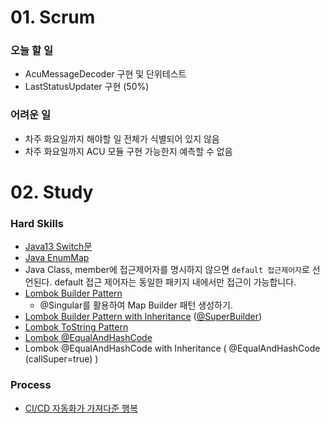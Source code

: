 # 01. Scrum

### 오늘 할 일

- AcuMessageDecoder 구현 및 단위테스트
- LastStatusUpdater 구현 (50%)

### 어려운 일

- 차주 화요일까지 해야할 일 전체가 식별되어 있지 않음
- 차주 화요일까지 ACU 모듈 구현 가능한지 예측할 수 없음

# 02. Study

### Hard Skills

- [Java13 Switch문](https://mkyong.com/java/java-13-switch-expressions/)
- [Java EnumMap](https://www.baeldung.com/java-enum-map)
- Java Class, member에 접근제어자를 명시하지 않으면 `default 접근제어자`로 선언된다. default 접근 제어자는 동일한 패키지 내에서만 접근이 가능합니다.
- [Lombok Builder Pattern](https://projectlombok.org/features/Builder)
    - @Singular를 활용하여 Map Builder 패턴 생성하기.
- [Lombok Builder Pattern with Inheritance](https://www.baeldung.com/lombok-builder-inheritance) ([@SuperBuilder](https://projectlombok.org/features/experimental/SuperBuilder))
- [Lombok ToString Pattern](https://projectlombok.org/features/ToString)
- [Lombok @EqualAndHashCode](https://projectlombok.org/features/EqualsAndHashCode)
- Lombok @EqualAndHashCode with Inheritance ( @EqualAndHashCode (callSuper=true) )

### Process

- [CI/CD 자동화가 가져다준 행복](https://engineering.linecorp.com/ko/blog/ci-cd-automation/)
